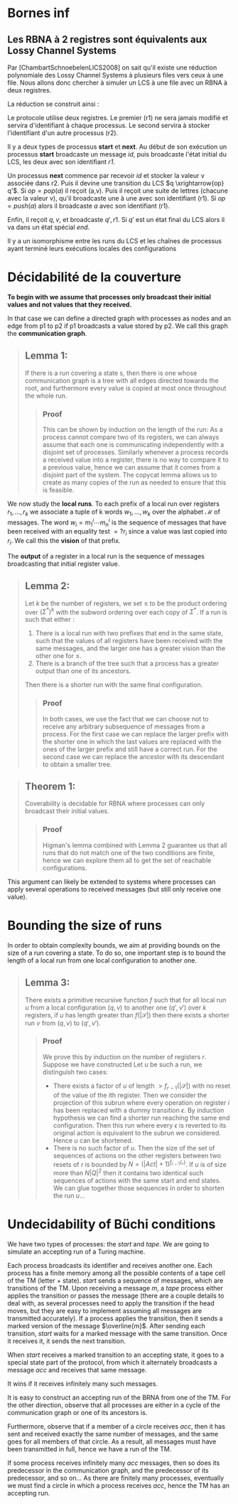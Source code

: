 # Bornes inf

<!-- ## Pour 2EXPTIME :

2EXPTIME = AEXPSPACE, on va donc réduire la terminaison d'une machine de Turing alternante en espace exponentiel.
Une telle machine a des états existentiels et universels.
Depuis un état existentiel la machine choisit de manière non-déterministe la transition suivante. Depuis un état universel, la machine lance en parallèle un calcul par transition possible (ou demande à un adversaire de choisir la transition suivante).
On peut supposer qu'il y a toujours exactement deux transitions possibles.

Une exécution acceptante de cette machine est un arbre fini étiqueté par des configurations (donc chacune de longueur exponentielle). Les feuilles doivent être étiquetées par des configurations avec un état acceptant, et les noeuds internes ont un fils si ils ont un état existentiel (avec une configuration obtenue en appliquant une transition), deux si ils ont un état universel (obtenus en appliquant les deux transitions possibles).

On simule une exécution ainsi :

- Un processus peut utiliser ses registres comme des cases mémoires, il peut donc mémoriser des nombres binaires jusqu'à une valeur exponentielle par exemple.

- Donc un processus peut compter jusqu'à $2^N$ en utilisant N registres.

- Un processus P peut broadcaster son identifiant puis attendre de recevoir ceux de deux successeurs P1 et P2. Puis P peut choisir un état de la machine et une suite de $2^N$ lettres représentant une configuration. À chaque lettre :

    -  P attend de recevoir une lettre de la part de P1 et P2 (si son état est universel), juste P1 (si son état est existentiel) ou de personne (si son état est final).

    - P incrémente son compteur

    - P broadcaste sa lettre avec son identifiant.

    - P vérifie au fur et à mesure que les configurations décrites par se successeurs sont respectent les transitions de la machine de Turing

La MT a une exécution acceptante si et seulement si le protocole ci-dessus a un run où un processus parvient à lire entièrement une configuration initiale: En effet pour qu'un processus puisse aller au bout de sa configuration, il faut que ses successeurs aussi. Donc pour qu'un processus décrivant la configuration initiale termine son exécution, il doit être la racine d'un arbre fini où toutes les feuilles ont des états acceptants de la MT.

## Pour TOWER

On va itérer l'argument précédent.
On note T(n) pour la valeur de la tour d'exponentielles de 2 de hauteur n.

L'idée est que si on peut compter jusqu'à T(n), alors on peut mettre en place le système suivant : 
Pour simplifier on va considérer que tous les processus peuvent accéder à un compteur allant de 0 à T(n).
Un processus central souhaite compter jusqu'à T(n+1). Pour celà il est assisté par des processus auxiliaires.

Chaque processus auxiliaire commence par s'attribuer un numéro entre 0 et T(n)-1 et un bit, puis il broadcaste son identifiant avec son numéro, en binaire, bit par bit.
En parallèle, il reçoit l'identifiant et le numéro d'un autre processus auxiliaire, et vérifie au vol que son numéro est bien l'incrément de celui-ci. Ensuite il reçoit un nombre de bits correspondant à son numéro, et les broadcaste en ajoutant son bit à la fin. Cette dernière étape est répétée deux fois.

Le processus central reçoit un identifiant d'un processus auxiliaire et son numéro, qui doit être T(n)-1 (que des 1 en binaire).
Ensuite il reçoit de la part de ce processus une séquence de T(n) bits nuls.
Puis il  reçoit un identifiant d'un processus auxiliaire et son numéro, qui doit être T(n)-1 aussi. Il reçoit T(n) bits du premier et du deuxième en parallèle et vérifie que le deuxième est bien l'incrément du premier. Il continue ainsi jusqu'à recevoir une séquence de T(n) bits tous à 1.
À ce stade il aura fait T(n+1) incrémentations.

En fait il est incorrect de dire que les processus ont un accès libre à un compteur T(n) : 
-->

## Les RBNA à 2 registres sont équivalents aux Lossy Channel Systems

Par [ChambartSchnoebelenLICS2008] on sait qu'il existe une réduction polynomiale des Lossy Channel Systems à plusieurs files vers ceux à une file.
Nous allons donc chercher à simuler un LCS à une file avec un RBNA à deux registres.

La réduction se construit ainsi : 

Le protocole utilise deux registres. Le premier (r1) ne sera jamais modifié et servira d'identifiant à chaque processus. Le second servira à stocker l'identifiant d'un autre processus (r2).

Il y a deux types de processus **start** et **next**.
Au début de son exécution un processus **start** broadcaste un message *id*, puis broadcaste l'état initial du LCS, les deux avec son identifiant *r1*. 

Un processus **next** commence par recevoir *id* et stocker la valeur v associée dans r2. Puis il devine une transition du LCS $q \xrightarrow{op} q'$. Si $op=pop(a)$ 
il reçoit (a,v). Puis il reçoit une suite de lettres (chacune avec la valeur v), qu'il broadcaste une à une avec son identifiant (r1). Si $op=push(a)$ alors il broadcaste $a$ avec son identifiant (r1). 

Enfin, il reçoit $q,v$, et broadcaste $q', r1$. Si $q'$ est un état final du LCS alors il va dans un état spécial $end$. 

Il y a un isomorphisme entre les runs du LCS et les chaînes de processus ayant terminé leurs exécutions locales des configurations 

# Décidabilité de la couverture

__To begin with we assume that processes only broadcast their initial values and not values that they received.__

In that case we can define a directed graph with processes as nodes and an edge from p1 to p2 if p1 broadcasts a value stored by p2. We call this graph the __communication graph__.

> ## Lemma 1: 
> If there is a run covering a state s, then there is one whose communication graph is a tree with all edges directed towards the root, and furthermore every value is copied at most once throughout the whole run. 
>>### Proof
>> This can be shown by induction on the length of the run: As a process cannot compare two of its registers, we can always assume that each one is communicating independently with a disjoint set of processes. Similarly whenever a process records a received value into a register, there is no way to compare it to a previous value, hence we can assume that it comes from a disjoint part of the system.
The copycat lemma allows us to create as many copies of the run as needed to ensure that this is feasible.

We now study the __local runs__. To each prefix of a local run over registers $r_1, ..., r_k$ we associate a tuple of k words $w_1, \ldots, w_k$ over the alphabet $\mathcal{M}$ of messages.
The word $w_i = m_1^i \cdots m_n^i$ is the sequence of messages that have been received with an equality test $=?r_i$ since a value was last copied into $r_i$.
We call this the __vision__ of that prefix.

The __output__ of a register in a local run is the sequence of messages broadcasting that initial register value.

> ## Lemma 2: 
> Let $k$ be the number of registers, we set $\leq$ to be the product ordering over $(\Sigma^*)^k$ with the subword ordering over each copy of $\Sigma^*$. 
> If a run is such that either :
> 1. There is a local run with two prefixes that end in the same state, such that the values of all registers have been received with the same messages, and the larger one has a greater vision than the other one for $\leq$. 
> 2. There is a branch of the tree such that a process has a greater output than one of its ancestors.
>
> Then there is a shorter run with the same final configuration.
>
>>### Proof 
>> In both cases, we use the fact that we can choose not to receive any arbitrary subsequence of messages from a process. For the first case we can replace the larger prefix with the shorter one in which the last values are replaced with the ones of the larger prefix and still have a correct run. For the second case we can replace the ancestor with its descendant to obtain a smaller tree. 

> ## Theorem 1: 
> Coverability is decidable for RBNA where processes can only broadcast their initial values.
>
>>### Proof 
>> Higman's lemma combined with Lemma 2 guarantee us that all runs that do not match one of the two conditions are finite, hence we can explore them all to get the set of reachable configurations.

This argument can likely be extended to systems where processes can apply several operations to received messages (but still only receive one value).

# Bounding the size of runs

In order to obtain complexity bounds, we aim at providing bounds on the size of a run covering a state. To do so, one important step is to bound the length of a local run from one local configuration to another one.

> ## Lemma 3:
>
> There exists a primitive recursive function $f$ such that for all local run $u$ from a local configuration $(q, \nu)$ to another one $(q', \nu')$ over $k$ registers, if $u$ has length greater than $f(|\mathcal{S}|)$ then there exists a shorter run $v$ from $(q, \nu)$ to $(q', \nu')$.
>> ### Proof
>> We prove this by induction on the number of registers $r$.
Suppose we have constructed 
Let $u$ be such  a run, we distinguish two cases:
>> - There exists a factor of $u$ of length $>f_{r-1}(|\mathcal{S}|)$ with no reset of the value of the $i$th register. Then we consider the projection of this subrun where every operation on register $i$ has been replaced with a dummy transition $\epsilon$. By induction hypothesis we can find a shorter run reaching the same end configuration. Then this run where every $\epsilon$ is reverted to its original action is equivalent to the subrun we considered.
Hence $u$ can be shortened.
>> - There is no such factor of $u$. Then the size of the set of sequences of actions on the other registers between two resets of $r$ is bounded by $N = (|Act|+1)^{f_{r-1}(\mathcal{s})}$.
If $u$ is of size more than $N |Q|^2$ then it contains two identical such sequences of actions with the same start and end states.
We can glue together those sequences in order to shorten the run $u$...

# Undecidability of Büchi conditions 

We have two types of processes: the $start$ and $tape$.
We are going to simulate an accepting run of a Turing machine.

Each process broadcasts its identifier and receives another one.
Each process has a finite memory among all the possible contents of a tape cell of the TM (letter + state).
$start$ sends a sequence of messages, which are transitions of the TM.
Upon receiving a message $m$, a $tape$ process either applies the transition or passes the message (there are a couple details to deal with, as several processes need to apply the transition if the head moves, but they are easy to implement assuming all messages are transmitted accurately). If a process applies the transition, then it sends a marked version of the message $\overline{m}$.
After sending each transition, $start$ waits for a marked message with the same transition. 
Once it receives it, it sends the next transition.

When $start$ receives a marked transition to an accepting state, it goes to a special state part of the protocol, from which it alternately broadcasts a message $acc$ and receives that same message.

It wins if it receives infinitely many such messages.

It is easy to construct an accepting run of the BRNA from one of the TM.
For the other direction, observe that all processes are either in a cycle of the communication graph or one of its ancestors is. 

Furthermore, observe that if a member of a circle receives $acc$, then it has sent and received exactly the same number of messages, and the same goes for all members of that circle. As a result, all messages must have been transmitted in full, hence we have a run of the TM.

If some process receives infinitely many $acc$ messages, then so does its predecessor in the communication graph, and the predecessor of its predecessor, and so on...
As there are finitely many processes, eventually we must find a circle in which a process receives $acc$, hence the TM has an accepting run.